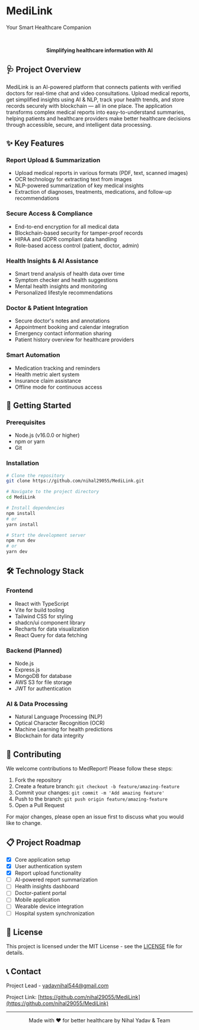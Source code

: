 
# MediLink
Your Smart Healthcare Companion


<div align="center">
 
  <br>
  <p><strong>Simplifying healthcare information with AI</strong></p>
</div>

## 🩺 Project Overview

MediLink is an AI-powered platform that connects patients with verified doctors for real-time chat and video consultations. Upload medical reports, get simplified insights using AI & NLP, track your health trends, and store records securely with blockchain — all in one place.
The application transforms complex medical reports into easy-to-understand summaries, helping patients and healthcare providers make better healthcare decisions through accessible, secure, and intelligent data processing.

## ✨ Key Features

### Report Upload & Summarization
- Upload medical reports in various formats (PDF, text, scanned images)
- OCR technology for extracting text from images
- NLP-powered summarization of key medical insights
- Extraction of diagnoses, treatments, medications, and follow-up recommendations

### Secure Access & Compliance
- End-to-end encryption for all medical data
- Blockchain-based security for tamper-proof records
- HIPAA and GDPR compliant data handling
- Role-based access control (patient, doctor, admin)

### Health Insights & AI Assistance
- Smart trend analysis of health data over time
- Symptom checker and health suggestions
- Mental health insights and monitoring
- Personalized lifestyle recommendations

### Doctor & Patient Integration
- Secure doctor's notes and annotations
- Appointment booking and calendar integration
- Emergency contact information sharing
- Patient history overview for healthcare providers

### Smart Automation
- Medication tracking and reminders
- Health metric alert system
- Insurance claim assistance
- Offline mode for continuous access

## 🚀 Getting Started

### Prerequisites
- Node.js (v16.0.0 or higher)
- npm or yarn
- Git

### Installation

```bash
# Clone the repository
git clone https://github.com/nihal29055/MediLink.git

# Navigate to the project directory
cd MediLink

# Install dependencies
npm install
# or
yarn install

# Start the development server
npm run dev
# or
yarn dev
```

## 🛠️ Technology Stack

### Frontend
- React with TypeScript
- Vite for build tooling
- Tailwind CSS for styling
- shadcn/ui component library
- Recharts for data visualization
- React Query for data fetching

### Backend (Planned)
- Node.js
- Express.js
- MongoDB for database
- AWS S3 for file storage
- JWT for authentication

### AI & Data Processing
- Natural Language Processing (NLP)
- Optical Character Recognition (OCR)
- Machine Learning for health predictions
- Blockchain for data integrity

## 🤝 Contributing

We welcome contributions to MedReport! Please follow these steps:

1. Fork the repository
2. Create a feature branch: `git checkout -b feature/amazing-feature`
3. Commit your changes: `git commit -m 'Add amazing feature'`
4. Push to the branch: `git push origin feature/amazing-feature`
5. Open a Pull Request

For major changes, please open an issue first to discuss what you would like to change.

## 📋 Project Roadmap

- [x] Core application setup
- [x] User authentication system
- [x] Report upload functionality
- [ ] AI-powered report summarization
- [ ] Health insights dashboard
- [ ] Doctor-patient portal
- [ ] Mobile application
- [ ] Wearable device integration
- [ ] Hospital system synchronization

## 📄 License

This project is licensed under the MIT License - see the [LICENSE](LICENSE) file for details.

## 📞 Contact

Project Lead - [yadavnihal544@gmail.com](mailto:yadavnihal544@gmail.com)

Project Link: [https://github.com/nihal29055/MediLink](https://github.com/nihal29055/MediLink)

---

<div align="center">
  <p>Made with ❤️ for better healthcare by Nihal Yadav & Team</p>
</div>
